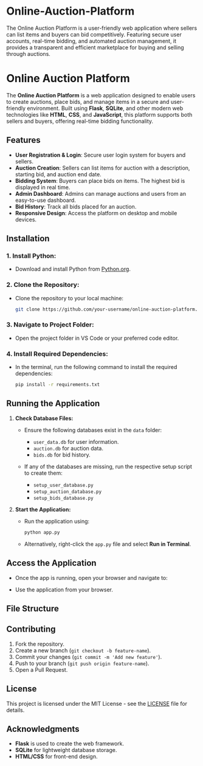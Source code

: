 # Online-Auction-Platform
The Online Auction Platform is a user-friendly web application where sellers can list items and buyers can bid competitively. Featuring secure user accounts, real-time bidding, and automated auction management, it provides a transparent and efficient marketplace for buying and selling through auctions.

# **Online Auction Platform**

The **Online Auction Platform** is a web application designed to enable users to create auctions, place bids, and manage items in a secure and user-friendly environment. Built using **Flask**, **SQLite**, and other modern web technologies like **HTML**, **CSS**, and **JavaScript**, this platform supports both sellers and buyers, offering real-time bidding functionality.

## **Features**
- **User Registration & Login**: Secure user login system for buyers and sellers.
- **Auction Creation**: Sellers can list items for auction with a description, starting bid, and auction end date.
- **Bidding System**: Buyers can place bids on items. The highest bid is displayed in real time.
- **Admin Dashboard**: Admins can manage auctions and users from an easy-to-use dashboard.
- **Bid History**: Track all bids placed for an auction.
- **Responsive Design**: Access the platform on desktop and mobile devices.

## **Installation**

### **1. Install Python:**
   - Download and install Python from [Python.org](https://www.python.org/downloads/).

### **2. Clone the Repository:**
   - Clone the repository to your local machine:
     ```bash
     git clone https://github.com/your-username/online-auction-platform.git
     ```

### **3. Navigate to Project Folder:**
   - Open the project folder in VS Code or your preferred code editor.

### **4. Install Required Dependencies:**
   - In the terminal, run the following command to install the required dependencies:
     ```bash
     pip install -r requirements.txt
     ```

## **Running the Application**

1. **Check Database Files:**
   - Ensure the following databases exist in the `data` folder:
     - `user_data.db` for user information.
     - `auction.db` for auction data.
     - `bids.db` for bid history.

   - If any of the databases are missing, run the respective setup script to create them:
     - `setup_user_database.py`
     - `setup_auction_database.py`
     - `setup_bids_database.py`

2. **Start the Application:**
   - Run the application using:
     ```bash
     python app.py
     ```

   - Alternatively, right-click the `app.py` file and select **Run in Terminal**.

## **Access the Application**

- Once the app is running, open your browser and navigate to:


- Use the application from your browser.

## **File Structure**


## **Contributing**

1. Fork the repository.
2. Create a new branch (`git checkout -b feature-name`).
3. Commit your changes (`git commit -m 'Add new feature'`).
4. Push to your branch (`git push origin feature-name`).
5. Open a Pull Request.

## **License**
This project is licensed under the MIT License - see the [LICENSE](LICENSE) file for details.

## **Acknowledgments**
- **Flask** is used to create the web framework.
- **SQLite** for lightweight database storage.
- **HTML/CSS** for front-end design.
